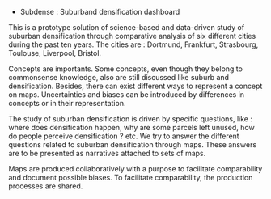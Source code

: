 * Subdense : Suburband densification dashboard  
   
This is a prototype solution of science-based and data-driven study of suburban densification through comparative analysis of six different cities during the past ten years. The cities are : Dortmund, Frankfurt, Strasbourg, Toulouse, Liverpool, Bristol. 

Concepts are importants. Some concepts, even though they belong to commonsense knowledge, also are still discussed like suburb and densification. Besides, there can exist different ways to represent a concept on maps.  Uncertainties and biases can be introduced by differences in concepts or in their representation.

The study of suburban densification is driven by specific questions, like : where does densification happen, why are some parcels left unused, how do people perceive densification ? etc. We try to answer the different questions related to suburban densification through maps. These answers are to be presented as narratives attached to sets of maps. 

Maps are produced collaboratively with a purpose to facilitate comparability and document possible biases. To facilitate comparability, the production processes are shared. 

 
 



 
